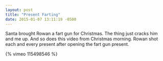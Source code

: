 ```yaml
---
layout: post
title: "Present Farting"
date: 2015-01-07 13:11:19 -0500
---
```

Santa brought Rowan a fart gun for Christmas. The thing just cracks him and me up. And so does this video from Christmas morning. Rowan shot each and every present after opening the fart gun present.

{% vimeo 115498546 %}
